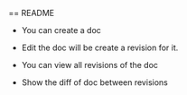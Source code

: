 == README

* You can create a doc

* Edit the doc will be create a revision for it.

* You can view all revisions of the doc

* Show the diff of doc between revisions
